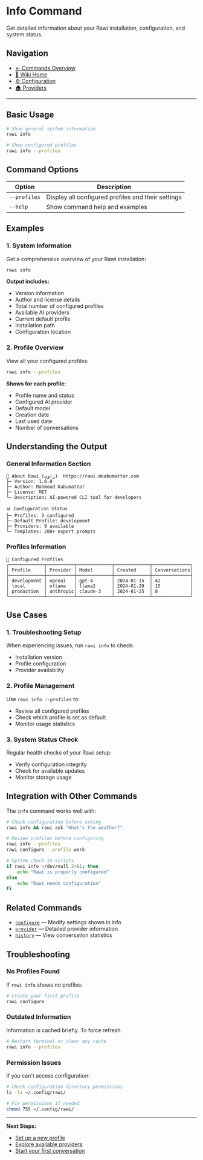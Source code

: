 # Info Command

Get detailed information about your Rawi installation, configuration, and system status.

## Navigation

- [← Commands Overview](./README.md)
- [📖 Wiki Home](../README.md)
- [⚙️ Configuration](./configure.md)
- [🏠 Providers](./provider.md)

---

## Basic Usage

```bash
# Show general system information
rawi info

# Show configured profiles
rawi info --profiles
```

## Command Options

| Option       | Description                                        |
| ------------ | -------------------------------------------------- |
| `--profiles` | Display all configured profiles and their settings |
| `--help`     | Show command help and examples                     |

## Examples

### 1. System Information

Get a comprehensive overview of your Rawi installation:

```bash
rawi info
```

**Output includes:**

- Version information
- Author and license details
- Total number of configured profiles
- Available AI providers
- Current default profile
- Installation path
- Configuration location

### 2. Profile Overview

View all your configured profiles:

```bash
rawi info --profiles
```

**Shows for each profile:**

- Profile name and status
- Configured AI provider
- Default model
- Creation date
- Last used date
- Number of conversations

## Understanding the Output

### General Information Section

```
🚀 About Rawi (راوي)  https://rawi.mkabumattar.com
├─ Version: 1.0.0
├─ Author: Mahmoud Kabumattar
├─ License: MIT
└─ Description: AI-powered CLI tool for developers

📊 Configuration Status
├─ Profiles: 3 configured
├─ Default Profile: development
├─ Providers: 9 available
└─ Templates: 200+ expert prompts
```

### Profiles Information

```
👤 Configured Profiles
┌─────────────┬──────────┬─────────────┬─────────────┬──────────────┐
│ Profile     │ Provider │ Model       │ Created     │ Conversations│
├─────────────┼──────────┼─────────────┼─────────────┼──────────────┤
│ development │ openai   │ gpt-4       │ 2024-01-15  │ 42           │
│ local       │ ollama   │ llama2      │ 2024-01-20  │ 15           │
│ production  │ anthropic│ claude-3    │ 2024-01-25  │ 8            │
└─────────────┴──────────┴─────────────┴─────────────┴──────────────┘
```

## Use Cases

### 1. Troubleshooting Setup

When experiencing issues, run `rawi info` to check:

- Installation version
- Profile configuration
- Provider availability

### 2. Profile Management

Use `rawi info --profiles` to:

- Review all configured profiles
- Check which profile is set as default
- Monitor usage statistics

### 3. System Status Check

Regular health checks of your Rawi setup:

- Verify configuration integrity
- Check for available updates
- Monitor storage usage

## Integration with Other Commands

The `info` command works well with:

```bash
# Check configuration before asking
rawi info && rawi ask "What's the weather?"

# Review profiles before configuring
rawi info --profiles
rawi configure --profile work

# System check in scripts
if rawi info >/dev/null 2>&1; then
    echo "Rawi is properly configured"
else
    echo "Rawi needs configuration"
fi
```

## Related Commands

- [`configure`](./configure.md) — Modify settings shown in info
- [`provider`](./provider.md) — Detailed provider information
- [`history`](./history.md) — View conversation statistics

## Troubleshooting

### No Profiles Found

If `rawi info` shows no profiles:

```bash
# Create your first profile
rawi configure
```

### Outdated Information

Information is cached briefly. To force refresh:

```bash
# Restart terminal or clear any cache
rawi info --profiles
```

### Permission Issues

If you can't access configuration:

```bash
# Check configuration directory permissions
ls -la ~/.config/rawi/

# Fix permissions if needed
chmod 755 ~/.config/rawi/
```

---

**Next Steps:**

- [Set up a new profile](./configure.md)
- [Explore available providers](./provider.md)
- [Start your first conversation](./ask.md)
